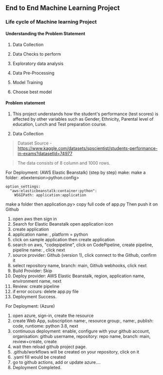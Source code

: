 ## End to End Machine Learning Project 




### Life cycle of Machine learning Project
#### Understanding the Problem Statement

1. Data Collection

2. Data Checks to perform

3. Exploratory data analysis

4. Data Pre-Processing

5. Model Training

6. Choose best model

#### Problem statement
1. This project understands how the student's performance (test scores) is affected by other variables such as Gender, Ethnicity, Parental level of education, Lunch and Test preparation course.

2. Data Collection

> Dataset Source - https://www.kaggle.com/datasets/spscientist/students-performance-in-exams?datasetId=74977

> The data consists of 8 column and 1000 rows.







For Deployment: (AWS Elastic Beanstalk) (step by step)
make: make a folder: .ebextension>python.config>
~~~
option_settings:
  "aws:elasticbeanstalk:container:python":
    WSGIPath: application:application
 ~~~
 make a folder then application.py> copy full code of app.py
 Then push it on Github
    
1. open aws then sign in
2. Search for Elastic Beanstalk open application icon
3. create application
4. application name: , platform = python
5. click on sample application then create application
6. search on aws, "codepipeline", click on CodePipeline, create pipeline, pipeline name: , click next
7. source provider: Github (version 1), click connect to the Github, confirm it
8. select repository name, branch: main, Github webhooks, click next
9. Build Provider: Skip
10. Deploy provider: AWS Elastic Beanstalk, region, application name, environment name, next
11. Review: create pipeline
12. if error occurs: delete app.py file
13. Deployment Success.


For Deployment: (Azure)
1. open azure, sign-in, create the resource
2. create Web App, subscription name:, resource group:, name:, publish: code, runtiome: python 3.8, next
3. continuous deployment: enable, configure with your github account, organisation: github username, repository: repo name, branch: main, review+create, create
4. wait then reload github project page.
5. .github/workflows will be created on your repository, click on it
6. .yaml fill would be created
7. go to github actions, add or update azure....
8. Deployment Completed.

